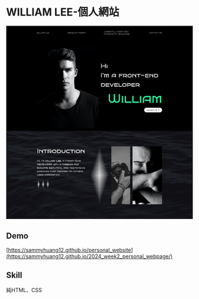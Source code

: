 # WILLIAM LEE-個人網站
![](images/readme.jpg)
## Demo
[https://sammyhuang12.github.io/personal_website](https://sammyhuang12.github.io/2024_week2_personal_webpage/)
## Skill
純HTML、CSS


